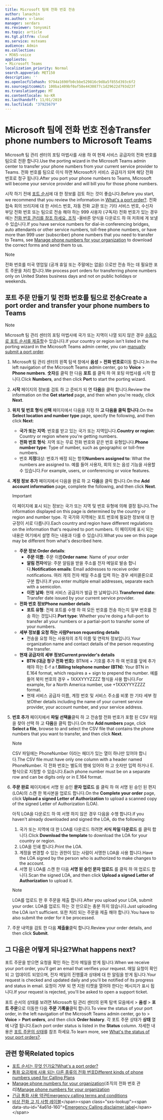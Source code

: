 ```yaml
---
title: Microsoft 팀에 전화 번호 전송
author: lanachin
ms.author: v-lanac
manager: serdars
ms.reviewer: tonysmit
ms.topic: article
ms.tgt.pltfrm: cloud
ms.service: msteams
audience: Admin
ms.collection:
- M365-voice
appliesto:
- Microsoft Teams
localization_priority: Normal
search.appverid: MET150
description: ''
ms.openlocfilehash: 9794a1690fb0cbbe529816c9d8a5f855d393c6f2
ms.sourcegitcommit: 100ba1409bf0af58e4430877c1d29622d793d23f
ms.translationtype: MT
ms.contentlocale: ko-KR
ms.lasthandoff: 11/01/2019
ms.locfileid: "37925679"
---
```

# <a name="transfer-phone-numbers-to-microsoft-teams"></a><span data-ttu-id="4a61d-102">Microsoft 팀에 전화 번호 전송</span><span class="sxs-lookup"><span data-stu-id="4a61d-102">Transfer phone numbers to Microsoft Teams</span></span>

<span data-ttu-id="4a61d-103">Microsoft 팀 관리 센터의 포팅 마법사를 사용 하 여 현재 서비스 공급자의 전화 번호를 팀으로 전환 합니다.</span><span class="sxs-lookup"><span data-stu-id="4a61d-103">Use the porting wizard in the Microsoft Teams admin center to transfer your phone numbers from your current service provider to Teams.</span></span> <span data-ttu-id="4a61d-104">전화 번호를 팀으로 이식 하면 Microsoft가 서비스 공급자가 되며 해당 전화 번호로 청구 됩니다.</span><span class="sxs-lookup"><span data-stu-id="4a61d-104">After you port your phone numbers to Teams, Microsoft will become your service provider and will bill you for those phone numbers.</span></span>

<span data-ttu-id="4a61d-105">시작 하기 전에 [포트 순서](port-order-overview.md)에 대 한 정보를 검토 하는 것이 좋습니다.</span><span class="sxs-lookup"><span data-stu-id="4a61d-105">Before you start, we recommend that you review the information in [What's a port order?](port-order-overview.md).</span></span> <span data-ttu-id="4a61d-106">전화 접속 회의 브리지에 대 한 서비스 번호, 자동 전화 교환 또는 기타 서비스 번호, 수신자 부담 전화 번호 또는 팀으로 전송 해야 하는 999 사용자 (구독자) 전화 번호가 있는 경우에는 [전화 번호 관리를 참조 하세요. 조직](../manage-phone-numbers-for-your-organization/manage-phone-numbers-for-your-organization.md) -올바른 양식을 다운로드 하 여 저희에 게 보낼 수 있습니다.</span><span class="sxs-lookup"><span data-stu-id="4a61d-106">If you have service numbers for dial-in conferencing bridges, auto attendants or other service numbers, toll-free phone numbers, or have more than 999 user (subscriber) phone numbers that you need to transfer to Teams, see [Manage phone numbers for your organization](../manage-phone-numbers-for-your-organization/manage-phone-numbers-for-your-organization.md) to download the correct forms and send them to us.</span></span>

  > [!NOTE]
  > <span data-ttu-id="4a61d-107">전화 번호를 미국 영업일 (공개 휴일 또는 주말에는 없음) 으로만 전송 하는 데 필요한 포트 주문을 처리 합니다.</span><span class="sxs-lookup"><span data-stu-id="4a61d-107">We process port orders for transferring phone numbers only on United States business days and not on public holidays or weekends.</span></span>

## <a name="create-a-port-order-and-transfer-your-phone-numbers-to-teams"></a><span data-ttu-id="4a61d-108">포트 주문 만들기 및 전화 번호를 팀으로 전송</span><span class="sxs-lookup"><span data-stu-id="4a61d-108">Create a port order and transfer your phone numbers to Teams</span></span>

> [!NOTE]
> <span data-ttu-id="4a61d-109">Microsoft 팀 관리 센터의 포팅 마법사에 국가 또는 지역이 나열 되지 않은 경우 [수동으로 포트 순서를 제출할](manually-submit-port-order.md)수 있습니다.</span><span class="sxs-lookup"><span data-stu-id="4a61d-109">If your country or region isn't listed in the porting wizard in the Microsoft Teams admin center, you can [manually submit a port order](manually-submit-port-order.md).</span></span>

1. <span data-ttu-id="4a61d-110">Microsoft 팀 관리 센터의 왼쪽 탐색 창에서 **음성** > **전화 번호로**이동 합니다.</span><span class="sxs-lookup"><span data-stu-id="4a61d-110">In the left navigation of the Microsoft Teams admin center, go to **Voice** > **Phone numbers**.</span></span> <span data-ttu-id="4a61d-111">**숫자**를 클릭 한 다음 **포트** 를 클릭 하 여 포팅 마법사를 시작 합니다.</span><span class="sxs-lookup"><span data-stu-id="4a61d-111">Click **Numbers**, and then click **Port** to start the porting wizard.</span></span>
2. <span data-ttu-id="4a61d-112">**시작** 페이지의 정보를 검토 하 고 준비가 되 면 **다음**을 클릭 합니다.</span><span class="sxs-lookup"><span data-stu-id="4a61d-112">Review the information on the **Get started** page, and then when you're ready, click **Next**.</span></span>
3. <span data-ttu-id="4a61d-113">**위치 및 번호 형식 선택** 페이지에서 다음을 지정 하 **고 다음을 클릭 합니다**.</span><span class="sxs-lookup"><span data-stu-id="4a61d-113">On the **Select location and number type** page, specify the following, and then click **Next**:</span></span>

    - <span data-ttu-id="4a61d-114">**국가 또는 지역**: 번호를 받고 있는 국가 또는 지역입니다.</span><span class="sxs-lookup"><span data-stu-id="4a61d-114">**Country or region**: Country or region where you're getting numbers.</span></span>
    - <span data-ttu-id="4a61d-115">**전화 번호 형식**: 지역 또는 무료 전화 번호와 같은 번호 유형입니다.</span><span class="sxs-lookup"><span data-stu-id="4a61d-115">**Phone number type**: Type of number, such as geographic or toll-free numbers.</span></span>
    - <span data-ttu-id="4a61d-116">번호 **지정**대상: 번호가 배정 되는 항목</span><span class="sxs-lookup"><span data-stu-id="4a61d-116">**Numbers assigned to**: What the numbers are assigned to.</span></span> <span data-ttu-id="4a61d-117">예를 들어 사용자, 회의 또는 음성 기능을 사용할 수 있습니다.</span><span class="sxs-lookup"><span data-stu-id="4a61d-117">For example, users, or conferencing or voice features.</span></span>

4. <span data-ttu-id="4a61d-118">**계정 정보 추가** 페이지에서 다음을 완료 하 고 **다음**을 클릭 합니다.</span><span class="sxs-lookup"><span data-stu-id="4a61d-118">On the **Add account information** page, complete the following, and then click **Next**.</span></span>

    > [!IMPORTANT]
    > <span data-ttu-id="4a61d-119">이 페이지에 표시 되는 정보는 국가 또는 지역 및 번호 유형에 의해 결정 됩니다.</span><span class="sxs-lookup"><span data-stu-id="4a61d-119">The information displayed on this page is determined by the country or region and number type.</span></span> <span data-ttu-id="4a61d-120">각 국가와 지역에는 포트 번호에 필요한 정보에 대 한 규정이 서로 다릅니다.</span><span class="sxs-lookup"><span data-stu-id="4a61d-120">Each country and region have different regulations on the information that's required to port numbers.</span></span> <span data-ttu-id="4a61d-121">이 페이지에 표시 되는 내용은 여기에서 설명 하는 내용과 다를 수 있습니다.</span><span class="sxs-lookup"><span data-stu-id="4a61d-121">What you see on this page may be different from what's described here.</span></span>

    - <span data-ttu-id="4a61d-122">**주문 정보**:</span><span class="sxs-lookup"><span data-stu-id="4a61d-122">**Order details**:</span></span> 
        - <span data-ttu-id="4a61d-123">**주문 이름**: 주문 이름</span><span class="sxs-lookup"><span data-stu-id="4a61d-123">**Order name**: Name of your order</span></span>
        - <span data-ttu-id="4a61d-124">**알림 전자**메일: 주문 알림을 받을 주소를 전자 메일로 발송 합니다.</span><span class="sxs-lookup"><span data-stu-id="4a61d-124">**Notification emails**: Email addresses to receive order notifications.</span></span> <span data-ttu-id="4a61d-125">여러 개의 전자 메일 주소를 입력 하는 경우 세미콜론으로 구분 합니다.</span><span class="sxs-lookup"><span data-stu-id="4a61d-125">If you enter multiple email addresses, separate each with a semicolon.</span></span>
        - <span data-ttu-id="4a61d-126">**이전 날짜**: 현재 서비스 공급자가 발급 한 날짜입니다.</span><span class="sxs-lookup"><span data-stu-id="4a61d-126">**Transferred date**: Transfer date issued by your current service provider.</span></span>
    - <span data-ttu-id="4a61d-127">**전화 번호 정보**</span><span class="sxs-lookup"><span data-stu-id="4a61d-127">**Phone number details**</span></span>
        - <span data-ttu-id="4a61d-128">**포트 유형**: 전체 포트를 수행 하 여 모든 번호를 전송 하는지 일부 번호를 전송 하는 것입니다.</span><span class="sxs-lookup"><span data-stu-id="4a61d-128">**Port type**: Whether you're doing a full-port to transfer all your numbers or a partial-port to transfer some of your numbers.</span></span>
    - <span data-ttu-id="4a61d-129">**세부 정보를 요청 하는 사람**</span><span class="sxs-lookup"><span data-stu-id="4a61d-129">**Person requesting details**</span></span>  
        - <span data-ttu-id="4a61d-130">전송을 요청 하는 사용자의 조직 이름 및 연락처 정보입니다.</span><span class="sxs-lookup"><span data-stu-id="4a61d-130">Your organization name and contact details of the person requesting the transfer.</span></span>
    - <span data-ttu-id="4a61d-131">**현재 공급자의 세부 정보**</span><span class="sxs-lookup"><span data-stu-id="4a61d-131">**Current provider's details**</span></span>
        - <span data-ttu-id="4a61d-132">**BTN (대금 청구 전화 번호)**: BTN에 + 기호를 추가 하 여 번호를 앞에 추가 해야 하는 E-f a f.</span><span class="sxs-lookup"><span data-stu-id="4a61d-132">**Billing telephone number (BTN)**: Your BTN in E.164 format, which requires a + sign to prepend the number.</span></span> <span data-ttu-id="4a61d-133">예를 들어 북미 번호의 경우 + 1XXXYYYZZZZ 형식을 사용 합니다.</span><span class="sxs-lookup"><span data-stu-id="4a61d-133">For example, for a North America number, use +1XXXYYYZZZZ format.</span></span>
        - <span data-ttu-id="4a61d-134">현재 서비스 공급자 이름, 계정 번호 및 서비스 주소를 비롯 한 기타 세부 정보</span><span class="sxs-lookup"><span data-stu-id="4a61d-134">Other details including the name of your current service provider, your account number, and your service address.</span></span>
            
5. <span data-ttu-id="4a61d-135">**번호 추가** 페이지에서 **파일 선택을**클릭 하 고 전송할 전화 번호가 포함 된 CSV 파일을 찾아 선택 하 고 **다음**을 클릭 합니다.</span><span class="sxs-lookup"><span data-stu-id="4a61d-135">On the **Add numbers** page, click **Select a file**, browse to and select the CSV file that contains the phone numbers that you want to transfer, and then click **Next**.</span></span>  

    > [!NOTE]
    > <span data-ttu-id="4a61d-136">CSV 파일에는 PhoneNumber 이라는 헤더가 있는 열이 하나만 있어야 합니다.</span><span class="sxs-lookup"><span data-stu-id="4a61d-136">The CSV file must have only one column with a header named PhoneNumber.</span></span> <span data-ttu-id="4a61d-137">각 전화 번호는 별도의 행에 있어야 하 고 숫자만 입력 하거나 E. 형식으로 지정할 수 있습니다.</span><span class="sxs-lookup"><span data-stu-id="4a61d-137">Each phone number must be on a separate row and can be digits only or in E.164 format.</span></span>

6. <span data-ttu-id="4a61d-138">**주문 완료** 페이지에서 서명 된 승인 **문자 업로드** 를 클릭 하 여 서명 된 승인 된 편지 (LOA)의 스캔 한 복사본을 업로드 합니다.</span><span class="sxs-lookup"><span data-stu-id="4a61d-138">On the **Complete your order** page, click **Upload a signed Letter of Authorization** to upload a scanned copy of the signed Letter of Authorization (LOA).</span></span>

    <span data-ttu-id="4a61d-139">아직 LOA을 다운로드 하 여 서명 하지 않은 경우 다음을 수행 합니다.</span><span class="sxs-lookup"><span data-stu-id="4a61d-139">If you haven't already downloaded and signed the LOA, do the following:</span></span>
    
    1. <span data-ttu-id="4a61d-140">국가 또는 지역에 대 한 LOA를 다운로드 하려면 **서식 파일 다운로드** 를 클릭 합니다.</span><span class="sxs-lookup"><span data-stu-id="4a61d-140">Click **Download the template** to download the LOA for your country or region.</span></span> 
    2. <span data-ttu-id="4a61d-141">LOA을 인쇄 합니다.</span><span class="sxs-lookup"><span data-stu-id="4a61d-141">Print the LOA.</span></span>
    3. <span data-ttu-id="4a61d-142">계정을 변경할 수 있는 권한이 있는 사람이 서명한 LOA을 사용 합니다.</span><span class="sxs-lookup"><span data-stu-id="4a61d-142">Have the LOA signed by the person who is authorized to make changes to the account.</span></span>
    4. <span data-ttu-id="4a61d-143">서명 된 LOA를 스캔 한 다음 **서명 된 승인 문자 업로드** 를 클릭 하 여 업로드 합니다.</span><span class="sxs-lookup"><span data-stu-id="4a61d-143">Scan the signed LOA, and then click **Upload a signed Letter of Authorization** to upload it.</span></span>

    > [!NOTE]
    > <span data-ttu-id="4a61d-144">LOA를 업로드 한 후 주문을 제출 합니다.</span><span class="sxs-lookup"><span data-stu-id="4a61d-144">After you upload your LOA, submit your order.</span></span> <span data-ttu-id="4a61d-145">LOA를 업로드 하는 것 만으로는 충분 하지 않습니다.</span><span class="sxs-lookup"><span data-stu-id="4a61d-145">Just uploading the LOA isn't sufficient.</span></span> <span data-ttu-id="4a61d-146">또한 처리 되는 주문을 제출 해야 합니다.</span><span class="sxs-lookup"><span data-stu-id="4a61d-146">You have to also submit the order for it be processed.</span></span>

7. <span data-ttu-id="4a61d-147">주문 내역을 검토 한 다음 **제출을**클릭 합니다.</span><span class="sxs-lookup"><span data-stu-id="4a61d-147">Review your order details, and then click **Submit**.</span></span>


## <a name="what-happens-next"></a><span data-ttu-id="4a61d-148">그 다음은 어떻게 되나요?</span><span class="sxs-lookup"><span data-stu-id="4a61d-148">What happens next?</span></span>

<span data-ttu-id="4a61d-149">포트 주문을 받으면 요청을 확인 하는 전자 메일을 받게 됩니다.</span><span class="sxs-lookup"><span data-stu-id="4a61d-149">When we receive your port order, you'll get an email that verifies your request.</span></span> <span data-ttu-id="4a61d-150">매일 요청이 확인 되 고 업데이트 되었으며, 전자 메일의 진행률과 상태에 대 한 알림을 받게 됩니다.</span><span class="sxs-lookup"><span data-stu-id="4a61d-150">Your request is checked and updated daily and you'll be notified of its progress and status in email.</span></span> <span data-ttu-id="4a61d-151">요청이 거부 되 면 지원 티켓을 열어야 한다는 메시지가 표시 됩니다.</span><span class="sxs-lookup"><span data-stu-id="4a61d-151">If your request is rejected, you'll be asked to open a support ticket.</span></span>

<span data-ttu-id="4a61d-152">포트 순서의 상태를 보려면 Microsoft 팀 관리 센터의 왼쪽 탐색 모음에서 > **음성** > **포트 주문**으로 이동한 다음 **주문 기록을**클릭 합니다.</span><span class="sxs-lookup"><span data-stu-id="4a61d-152">To view the status of your port order, in the left navigation of the Microsoft Teams admin center, go to  > **Voice** > **Port orders**, and then click **Order history**.</span></span> <span data-ttu-id="4a61d-153">각 포트 주문 상태가 **상태** 열에 나열 됩니다.</span><span class="sxs-lookup"><span data-stu-id="4a61d-153">Each port order status is listed in the **Status** column.</span></span> <span data-ttu-id="4a61d-154">자세한 내용은 [포트 주문의 상태](port-order-status.md)를 참조 하세요.</span><span class="sxs-lookup"><span data-stu-id="4a61d-154">To learn more, see [What's the status of your port orders?](port-order-status.md).</span></span>

## <a name="related-topics"></a><span data-ttu-id="4a61d-155">관련 항목</span><span class="sxs-lookup"><span data-stu-id="4a61d-155">Related topics</span></span>

- [<span data-ttu-id="4a61d-156">포트 순서는 무엇 인가요?</span><span class="sxs-lookup"><span data-stu-id="4a61d-156">What's a port order?</span></span>](port-order-overview.md)
- [<span data-ttu-id="4a61d-157">통화 요금제에 사용 되는 다른 종류의 전화 번호</span><span class="sxs-lookup"><span data-stu-id="4a61d-157">Different kinds of phone numbers used for Calling Plans</span></span>](../different-kinds-of-phone-numbers-used-for-calling-plans.md)
- <span data-ttu-id="4a61d-158">[Manage phone numbers for your organization](../manage-phone-numbers-for-your-organization/manage-phone-numbers-for-your-organization.md)(조직의 전화 번호 관리)</span><span class="sxs-lookup"><span data-stu-id="4a61d-158">[Manage phone numbers for your organization](../manage-phone-numbers-for-your-organization/manage-phone-numbers-for-your-organization.md)</span></span>
- [<span data-ttu-id="4a61d-159">긴급 통화 사용 약관</span><span class="sxs-lookup"><span data-stu-id="4a61d-159">Emergency calling terms and conditions</span></span>](../emergency-calling-terms-and-conditions.md)
- <span data-ttu-id="4a61d-160">[비상 전화 고 지 사항 레이블](https://github.com/MicrosoftDocs/OfficeDocs-SkypeForBusiness/blob/live/Teams/downloads/emergency-calling/emergency-calling-label-(en-us)-(v.1.0).zip?raw=true)</span><span class="sxs-lookup"><span data-stu-id="4a61d-160">[Emergency Calling disclaimer label](https://github.com/MicrosoftDocs/OfficeDocs-SkypeForBusiness/blob/live/Teams/downloads/emergency-calling/emergency-calling-label-(en-us)-(v.1.0).zip?raw=true)</span></span>